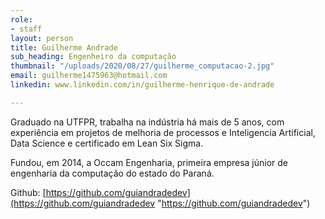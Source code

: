 ```yaml
---
role:
- staff
layout: person
title: Guilherme Andrade
sub_heading: Engenheiro da computação
thumbnail: "/uploads/2020/08/27/guilherme_computacao-2.jpg"
email: guilherme1475963@hotmail.com
linkedin: www.linkedin.com/in/guilherme-henrique-de-andrade

---
```

Graduado na UTFPR, trabalha na indústria há mais de 5 anos, com experiência em projetos de melhoria de processos e Inteligencia Artificial, Data Science e certificado em Lean Six Sigma.

Fundou, em 2014, a Occam Engenharia, primeira empresa júnior de engenharia da computação do estado do Paraná.

Github: [https://github.com/guiandradedev](https://github.com/guiandradedev "https://github.com/guiandradedev")